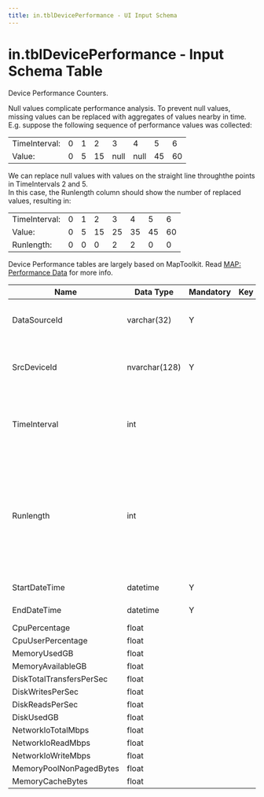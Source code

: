 ```yaml
---
title: in.tblDevicePerformance - UI Input Schema
---
```

# in.tblDevicePerformance - Input Schema Table

​​​​Device Performance Counters.​​​

Null values complicate performance analysis. To prevent null values, missing values can be replaced with aggregates of values nearby in time.
E.g. suppose the following sequence of performance values was collected:

|               |   |   |    |      |      |    |    |
|---------------|---|---|----|------|------|----|----|
| TimeInterval: | 0​ | 1 | 2  | 3    | 4    | 5  | 6​  |
| Value:        | 0 | 5 | 15 | null | null | 45 | 60 |

We can replace null values with values on the straight line through ​the points in TimeIntervals 2 and 5.  
In this case, the Runlength column should show the number of replaced values, resulting in:

|               |   |   |    |    |    |    |    |
|---------------|---|---|----|----|----|----|----|
| TimeInterval: | 0 | 1 | 2  | 3  | 4  | 5  | 6  |
| Value:        | 0 | 5 | 15 | 25 | 35 | 45 | 60 |
| Runlength:    | 0 | 0 | 0  | 2  | 2  | 0  | 0  |

Device Performance tables are largely based on MapToolkit. Read [MAP: Performance Data​](https://social.technet.microsoft.com/wiki/contents/articles/13467.map-performance-data.aspx) for more info.

| Name                     | Data Type     | Mandatory | Key | Comment                                                                                                                      |
|--------------------------|---------------|-----------|-----|------------------------------------------------------------------------------------------------------------------------------|
| DataSourceId             | varchar(32)   | Y         |     | Unique ID of the source of this record.                                                                                      |
| SrcDeviceId              | nvarchar(128) | Y         |     | Device on which this performance was recorded.                                                                               |
| TimeInterval​​             | int           |           |     | Consecutive number of this time interval, starting with 0.                                                                   |
| Runlength                | int           |           |     | Number of performance values that was extrapolated because performance collection did not produce a value in this timeframe. |
| StartDateTime            | datetime      | Y         |     | Start of this time interval.                                                                                                 |
| EndDateTime              | datetime      | Y         |     | End of this time interval.                                                                                                   |
| CpuPercentage            | float         |           |     |                                                                                                                              |
| CpuUserPercentage        | float         |           |     |                                                                                                                              |
| MemoryUsedGB             | float         |           |     |                                                                                                                              |
| MemoryAvailableGB        | float         |           |     |                                                                                                                              |
| DiskTotalTransfersPerSec | float         |           |     |                                                                                                                              |
| DiskWritesPerSec         | float         |           |     |                                                                                                                              |
| DiskReadsPerSec          | float         |           |     |                                                                                                                              |
| DiskUsedGB               | float         |           |     |                                                                                                                              |
| NetworkIoTotalMbps       | float         |           |     |                                                                                                                              |
| NetworkIoReadMbps        | float         |           |     |                                                                                                                              |
| NetworkIoWriteMbps       | float         |           |     |                                                                                                                              |
| MemoryPoolNonPagedBytes  | float         |           |     |                                                                                                                              |
| MemoryCacheBytes         | float         |           |     |                                                                                                                              |